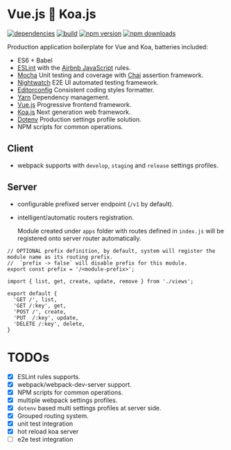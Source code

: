 Vue.js :revolving_hearts: Koa.js
================================
[![dependencies](https://david-dm.org/jimzhan/prototype.js.svg)](https://david-dm.org/jimzhan/prototype.js.svg)
[![build](https://travis-ci.org/jimzhan/prototype.js.svg?branch=master)](https://travis-ci.org/jimzhan/prototype.js)
[![npm version](https://img.shields.io/npm/v/prototype.js.svg?style=flat-square)](https://www.npmjs.com/package/prototype.js)
[![npm downloads](https://img.shields.io/npm/dm/prototype.js.svg?style=flat-square)](https://www.npmjs.com/package/prototype.js)

Production application boilerplate for Vue and Koa, batteries included:
+ ES6 + Babel
+ [ESLint](https://github.com/eslint/eslint) with the [Airbnb JavaScript](https://github.com/airbnb/javascript) rules.
+ [Mocha](https://github.com/mochajs/mocha) Unit testing and coverage with [Chai](https://github.com/chaijs/chai) assertion framework.
+ [Nightwatch](https://github.com/nightwatchjs/nightwatch) E2E UI automated testing framework.
+ [Editorconfig](http://editorconfig.org/) Consistent coding styles formatter.
+ [Yarn](https://yarnpkg.com/en/) Dependency management.
+ [Vue.js](https://github.com/vuejs/vue) Progressive frontend framework.
+ [Koa.js](https://github.com/koajs/koa) Next generation web framework.
+ [Dotenv](https://github.com/motdotla/dotenv) Production settings profile solution.
+ NPM scripts for common operations.


## Client
* webpack supports with `develop`, `staging` and `release` settings profiles.

## Server
* configurable prefixed server endpoint (`/v1` by default).
* intelligent/automatic routers registration.

  Module created under `apps` folder with routes defined in `index.js` will be registered onto server router automatically.
```javscript
// OPTIONAL prefix definition, by default, system will register the module name as its routing prefix.
//  `prefix -> false` will disable prefix for this module.
export const prefix = '/<module-prefix>';

import { list, get, create, update, remove } from './views';

export default {
  'GET /', list,
  'GET /:key', get,
  'POST /', create,
  'PUT  /:key', update,
  'DELETE /:key', delete,
}
```

TODOs
=====
- [x] ESLint rules supports.
- [x] webpack/webpack-dev-server support.
- [x] NPM scripts for common operations.
- [x] multiple webpack settings profiles.
- [x] `dotenv` based multi settings profiles at server side.
- [x] Grouped routing system.
- [x] unit test integration
- [x] hot reload koa server
- [ ] e2e test integration

